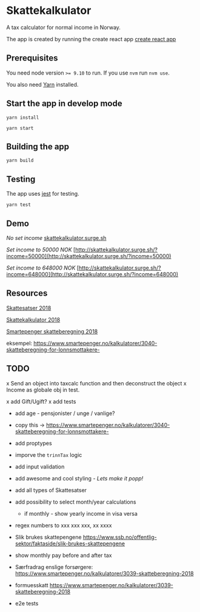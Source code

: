 
# Skattekalkulator
A tax calculator for normal income in Norway.

The app is created by running the create react app [create react app](https://github.com/facebook/create-react-app)


## Prerequisites
You need node version `>= 9.10` to run. If you use `nvm` run `nvm use`.

You also need [Yarn](https://yarnpkg.com/lang/en/) installed.


## Start the app in develop mode
`yarn install`

`yarn start`

## Building the app
`yarn build`

## Testing
The app uses [jest](https://jestjs.io/) for testing.

`yarn test`


## Demo
_No set income_
[skattekalkulator.surge.sh](skattekalkulator.surge.sh)

_Set income to 50000 NOK_
[http://skattekalkulator.surge.sh/?income=50000](http://skattekalkulator.surge.sh/?income=50000)

_Set income to 648000 NOK_
[http://skattekalkulator.surge.sh/?income=648000](http://skattekalkulator.surge.sh/?income=648000)


## Resources

[Skattesatser 2018](https://www.regjeringen.no/no/tema/okonomi-og-budsjett/skatter-og-avgifter/skattesatser-2018/id2575161/)

[Skattekalkulator 2018](https://skattekalkulator2018.app.skatteetaten.no/)

[Smartepenger skatteberegning 2018](https://www.smartepenger.no/kalkulatorer/3039-skatteberegning-2018)




eksempel: https://www.smartepenger.no/kalkulatorer/3040-skatteberegning-for-lonnsmottakere-

## TODO
x Send an object into taxcalc function and then deconstruct the object
x Income as globale obj in test.

x add Gift/Ugift?
  x add tests

- add age - pensjonister / unge / vanlige?
- copy this -> https://www.smartepenger.no/kalkulatorer/3040-skatteberegning-for-lonnsmottakere-




- add proptypes
- imporve the `trinnTax` logic
- add input validation
- add awesome and cool styling - _Lets make it popp!_

- add all types of Skattesatser
- add possibility to select month/year calculations
  - if monthly - show yearly income in visa versa
- regex numbers to xxx xxx xxx, xx xxxx
- Slik brukes skattepengene https://www.ssb.no/offentlig-sektor/faktaside/slik-brukes-skattepengene
- show monthly pay before and after tax



- Særfradrag enslige forsørgere: https://www.smartepenger.no/kalkulatorer/3039-skatteberegning-2018


- formuesskatt https://www.smartepenger.no/kalkulatorer/3039-skatteberegning-2018


- e2e tests